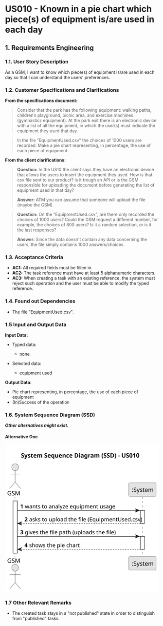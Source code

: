# US010 - Known in a pie chart which piece(s) of equipment is/are used in each day


## 1. Requirements Engineering

### 1.1. User Story Description

As a GSM, I want to know which piece(s) of equipment is/are
used in each day so that I can understand the users’ preferences.

### 1.2. Customer Specifications and Clarifications 

**From the specifications document:**

>	Consider that the park has the following equipment: walking paths, children’s playground, picnic area, and exercise machines (gymnastics equipment). At the park exit there is an electronic device with a list of all
the equipment, in which the user(s) must indicate the equipment they
used that day.

>	In the file ”EquipmentUsed.csv” the choices of 1000 users are recorded.
Make a pie chart representing, in percentage, the use of each piece of
equipment.

**From the client clarifications:**

> **Question:** In the US10 the client says they have an electronic device that allows the users to insert the equipment they used. How is that csv file sent to our product? Is it trough an API or is the GSM responsible for uploading the document before generating the list of equipment used in that day?
>
> **Answer:** ATM you can assume that someone will upload the file (maybe the GSM).

> **Question:** On the "EquipmentUsed.csv", are there only recorded the choices of 1000 users? Could the GSM request a different number, for example, the choices of 800 users? Is it a random selection, or is it the last responses?
>
> **Answer:** Since the data doesn't contain any data concerning the users, the file simply contains 1000 answers/choices.

### 1.3. Acceptance Criteria

* **AC1:** All required fields must be filled in.
* **AC2:** The task reference must have at least 5 alphanumeric characters.
* **AC3:** When creating a task with an existing reference, the system must reject such operation and the user must be able to modify the typed reference.

### 1.4. Found out Dependencies

* The file ”EquipmentUsed.csv".

### 1.5 Input and Output Data

**Input Data:**

* Typed data:
    * none
	
* Selected data:
    * equipment used 

**Output Data:**

* Pie chart representing, in percentage, the use of each piece of
  equipment
* (In)Success of the operation

### 1.6. System Sequence Diagram (SSD)

**_Other alternatives might exist._**

#### Alternative One

![System Sequence Diagram - Alternative One](svg/us010-system-sequence-diagram-alternative-one.svg)

### 1.7 Other Relevant Remarks

* The created task stays in a "not published" state in order to distinguish from "published" tasks.